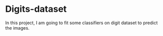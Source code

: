 # Digits-dataset
In this project, I am going to fit some classifiers on digit dataset to predict the images.
